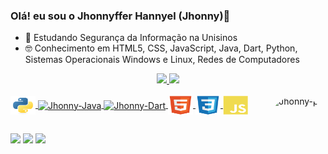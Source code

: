 ### Olá! eu sou o Jhonnyffer Hannyel (Jhonny)👋

- 🌱 Estudando Segurança da Informação na Unisinos
- 🤓 Conhecimento em HTML5, CSS, JavaScript, Java, Dart, Python, Sistemas Operacionais Windows e Linux, Redes de Computadores

<div align="center">
  <a href="https://github.com/jhonny606">
  <img height="180em" src="https://github-readme-stats.vercel.app/api?username=jhonny606&show_icons=true&theme=dark&include_all_commits=true&count_private=true"/>
  <img height="180em" src="https://github-readme-stats.vercel.app/api/top-langs/?username=jhonny606&layout=compact&langs_count=7&theme=dark"/>
</div>
<div style="display: inline_block"><br>
  <img align="center" alt="Jhonny-Python" height="30" width="40" src="https://raw.githubusercontent.com/devicons/devicon/master/icons/python/python-original.svg">
  <img align="center" alt="Jhonny-Java" height="30" width="40" src="https://cdn.jsdelivr.net/gh/devicons/devicon/icons/java/java-original.svg">
  <img align="center" alt="Jhonny-Dart" height="30" width="40" src="https://cdn.jsdelivr.net/gh/devicons/devicon/icons/dart/dart-original.svg">
  <img align="center" alt="Jhonny-HTML" height="30" width="40" src="https://raw.githubusercontent.com/devicons/devicon/master/icons/html5/html5-original.svg">
  <img align="center" alt="Jhonny-CSS" height="30" width="40" src="https://raw.githubusercontent.com/devicons/devicon/master/icons/css3/css3-original.svg">
  <img align="center" alt="Jhonny-Js" height="30" width="40" src="https://raw.githubusercontent.com/devicons/devicon/master/icons/javascript/javascript-plain.svg">
  <img align="right" alt="Jhonny-pic" height="150" style="border-radius:50px;" src="https://media.discordapp.net/attachments/994356140840337420/994359752194789438/avatar2.png">
</div>

  ##
  
 <div> 
  <a href="https://www.instagram.com/jhonnysilva.10/" target="_blank"><img src="https://img.shields.io/badge/-Instagram-%23E4405F?style=for-the-badge&logo=instagram&logoColor=white" target="_blank"></a> 
  <a href = "mailto:jhonnysilva.jh606@gmail.com"><img src="https://img.shields.io/badge/-Gmail-%23333?style=for-the-badge&logo=gmail&logoColor=white" target="_blank"></a>
  <a href="https://www.linkedin.com/in/jhonnyffer-ferro606/" target="_blank"><img src="https://img.shields.io/badge/-LinkedIn-%230077B5?style=for-the-badge&logo=linkedin&logoColor=white" target="_blank"></a>
 
</div>
